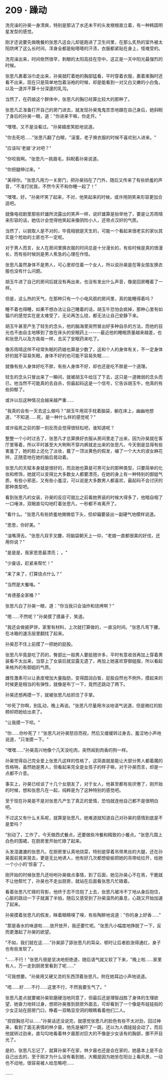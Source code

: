 <link rel="stylesheet" href="../styles/text.css" />
<h1>209 · 躁动</h1>

洗完澡的孙昊一身清爽，特别是那沾了水还未干的头发根根直立着，有一种韩国明星发型的感觉。

刚才还说要先做晚餐的张思凡这会儿却是跑进了卫生间里，在那么炙热的室外被太阳烘烤了这么长时间，浑身全都是粘嗒嗒的汗渍，衣服都紧贴在身上，怪难受的。

洗完澡出来，时间依然很早，刺眼的太阳高挂在空中，这正是一天中阳光最强烈的时候。

张思凡裹着浴巾走出来，孙昊就盯着她的胸部猛看，平时穿着衣服，裹着束胸时还看不出来，现在只是简单地包着浴袍的时候，却是能看到一对又白又嫩的小白兔，以及一道并不算十分深邃的乳沟。

当然了，在药娘这个群体中，张思凡的胸已经算比较大的那种了。

张思凡正准备打开自己的房门进去，就发现孙昊鬼鬼祟祟地跟在自己身后，她斜睨了身后的孙昊一眼，道："你进来干嘛，你走开。"

"嘿嘿，又不是没看过。"孙昊嬉皮笑脸地说道。

"你去死吧......"张思凡翻了白眼，"滚蛋，老子换衣服的时候不喜欢别人进来。"

"应该叫'老娘'才对吧？"

"你咬我啊。"张思凡一挑眉毛，斜睨着孙昊说道。

"你把腿伸过来。"

"美得你。"张思凡用力一关房门，把孙昊挡在了门外，随后又传来了有些娇羞的声音，"不准打扰我，不然今天不和你睡一起了！"

"嘿嘿，好。"孙昊坏笑了起来，不对，他笑起来的时候，或许用阴笑来形容更加合适吧。

就像电视剧里那些奸雄所流露出的笑声一样，说奸雄算是抬举他了，要是让苏雨晴来形容的话，她估计会觉得他笑起来像阴险小人，还带点汉奸的气质。

当然了，以貌取人是不对的，毕竟相貌是天生的，可能一个看起来很老实的家伙其实是个抢劫的土匪也不一定呢。

对于男人而言，女人在房间里换衣服的时间总是十分漫长的，有些时候是真的很漫长，而有些时候则是男人焦急的心理在作怪。

张思凡虽然身体不是男人，可心里却住着一个女人，所以说孙昊是在等女朋友换衣服也没有什么问题。

胡玉牛进了自己的房间后就没有再出来，也没有发出什么声音，像是回房睡着了一样。

但是，这么热的天气，在那种只有一个小电风扇的房间里，真的能睡得着吗？

睡不着也得睡，如果不想办法让自己睡着的话，胡玉牛恐怕会疯掉，那种心里有如猫爪的感觉实在是太难受了，无论再怎么挠，都无法让自己安静下来。

胡玉牛甚至产生了轻生的念头，他的脑海里突然冒出好多种自杀的方法，而他的目光也不由自主地移到了放在床头的安眠药上------最近他的睡眠质量越来越差，也和张思凡以及方莜莜一样，去买了安眠药来吃了。

像苏雨晴这样不经常失眠的药娘也算是少数了，这和个人的身体有关，不一定身体好的就不容易失眠，身体不好的也可能不容易失眠......

就像有些人身体好吃不胖，有些人身体不好，却也还是吃不胖是一个道理。

轻生的念头只冒出来了一瞬间，就被胡玉牛给压了下去，这只是一道微弱的念头而已，他当然不可能真的去自杀，但最起码这是一个信号，它告诉胡玉牛，他真的有些抑郁了。

或许以后这种情况会越来越严重......

"我真的会有一天去这么做吗？"胡玉牛用双手枕着脑袋，躺在床上，幽幽地想道，"不知道......死，是一种什么样的感觉呢？"

或许临死之前的那一刻反而会觉得很轻松吧，谁知道呢？

整整一个小时过去了，张思凡才总算换好衣服从房间里走了出来，因为孙昊就在客厅里等着，所以平时甚至大大咧咧不穿内裤就走出来的张思凡，今天倒是显得有些害羞了，她的脸上还化了淡妆，戴了一顶淡黄色的假发，编了一个大大的淑女麻花辫，正随意地在她的脑后晃动着。

张思凡的天赋本身就是很好的，而且她也算是可男可女的那种类型，只要简单的化妆和修饰，她就可以变得比大多数女人都要漂亮，在她的身上有一种特别的御姐气质，有些小邪恶，又有些小羞涩，可以说是大多数男人都喜欢，最起码不会讨厌的那种类型吧。

看到张思凡的女装，孙昊的反应可就比之前看她男装的时候大得多了，他暗自咽了一口唾沫，双眼直勾勾地盯着张思凡，一秒都不肯离开了。

"看什么。"张思凡有些娇羞地微微低下头，但却偏要装出一副硬气地模样说道。

"思思，你好美。"

"油嘴滑舌。"张思凡双手叉腰，将脑袋朝天上一仰，"老娘一直都很美的好伐，还用你说？"

"是是是，我家思思最漂亮； 。"

"少废话，赶紧来帮忙！"

"来了来了，打算烧点什么？"

"当然是大餐咯。"

"肯德基全家桶？"

张思凡白了孙昊一眼，道："你当我只会油炸和烧烤啊？"

"嗯......不然呢？"孙昊摸了摸鼻子，笑道。

"我还会做披萨饼，家里有材料，上次就打算做的，一直没时间。"张思凡弯下腰，在冰箱的速冻层里翻找了起来。

孙昊忍不住上前摸了一把她的屁股。

张思凡毕竟是吃了药的，臀部比一般男人要挺翘许多，平时有意收敛再加上穿着男装看不太出来，当穿上了女装后就显露无遗了，再加上她喜欢穿御姐服，所以看起来格外的有御姐的气质。

雌性激素可以让表皮增加大量脂肪，变得圆润白皙，屁股自然也不例外，摸起来的时候更是相当的有弹性，就像是布丁一下，竟然还跳动了两下。

孙昊还想再摸一下，就被张思凡给抓住了手掌。

"吵死了你啊，别乱动，晚上再说。"张思凡尽量用冷淡地语气说道，但是微红的脸颊却把她给出卖了。

"让我摸一下呗。"

"你......你吵死了！"张思凡对孙昊怒目而视，然后又缓缓转过身去，羞涩地小声地说道，"只准摸一下。"

"嘿嘿......"孙昊高兴地像个几天没吃肉，突然闻到肉香的狗一样。

孙昊觉得自己完全爱上张思凡这样的性格了，这简直就是能让大部分男人都着魔的性格呐，虽然她是男人，但看起来完全是女孩子的样子嘛，对于孙昊而言，却是一点都不介意。

事实上，孙昊已经谈了十几个女朋友了，对于女人，他甚至都有些厌倦了，刚开始的时候，想和张思凡在一起，纯粹是为了这种特别的感觉吧。

至于现在孙昊是不是对张思凡产生了真正的爱情，恐怕就连他自己都不是很明白吧。

不过这又有什么关系呢，就算是张思凡，她难道就知道自己对孙昊的感情到底是不是爱吗？

"别动了，工作了，今天做西式餐点，还要做些冷餐和精致的小餐点。"张思凡围上白色的围裙，在厨房里开始忙碌了起来。

头发湿漉漉的张思凡，在厨房里认真地烧菜，特别是穿着吊带黑丝的大腿，还在孙昊面前晃来晃去，更是无比地诱人，他有好几次都想偷偷把她的吊带给拉开，给她一个小小的'惊喜'了。

刚开始的时候张思凡还吩咐孙昊做点事情，到了后面，她见孙昊心不在焉，干脆就不让他帮忙了，孙昊也不走出厨房，就站在后面看张思凡忙碌着。

看着张思凡忙碌的背影，他终于忍不住抱了上去，张思凡被冷不丁地从身后抱住，心脏的跳动一下子就漏了半拍，随后又感受到了孙昊温热的鼻息，心跳又开始加速了起来。

孙昊摸着张思凡的假发，眯着眼睛嗅了嗅，有些陶醉地说道："你的身上好香......"

"那是香水的味道啦......放开放开，我还要忙呢。"张思凡小幅度地挣脱了一下，反而更激起了孙昊的欲望。

"不如，我们就在这......"孙昊舔了舔张思凡的耳朵，顿时让后者脸涨得通红，身子也有些发软了。

"......不行！"张思凡很是坚决地拒绝道，随后语气就又软了下来，"晚上啦......家里有人，万一走到厨房里看到了呢......"

"可我想要。"孙昊用又硬又烫的东西顶着张思凡，附在她耳边小声地说道。

"唔......好......不行......这里不行，不然我要生气了。"

张思凡差点就要被孙昊软磨硬泡地同意了，但最后还是理智战胜了身体的生理欲望，她奋力地转过身，想把孙昊推到厨房外面去，可却看到了一个像是布娃娃般的少女正站在厨房门口，睁着一双略显空洞的眼睛看着他们二人。

"捏捏胸总可以......"孙昊话还没说完，就感觉张思凡的脸色有些不太对劲，回过神来，看到了面无表情的林夕晨，他先是被吓了一跳，还以为人偶娃娃会动了，而后他就转过劲来，直勾勾地看着林夕晨那对巨大的不像是少女该有的胸部，挪不开目光了。

是的，张思凡忘记了，就算孙昊不在家，林夕晨也还是会在家的，她基本上是不会自己出去的，至于刚才为什么没有看到她，大概是因为她坐在阳台上看风景，一动也不动地，很容易被人给忽略吧......

......
